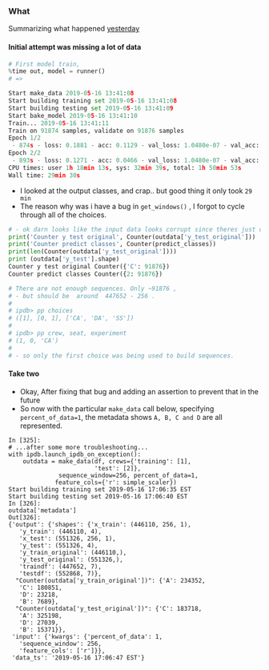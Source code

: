 ### What
Summarizing what happened [yesterday](https://github.com/namoopsoo/aviation-pilot-physiology-hmm/blob/master/notes/2019-05-15-aviation-rnn.ipynb)

#### Initial attempt was missing a lot of data
```python
# First model train, 
%time out, model = runner()
# => 

Start make_data 2019-05-16 13:41:08
Start building training set 2019-05-16 13:41:08
Start building testing set 2019-05-16 13:41:09
Start bake_model 2019-05-16 13:41:10
Train... 2019-05-16 13:41:11
Train on 91874 samples, validate on 91876 samples
Epoch 1/2
 - 874s - loss: 0.1881 - acc: 0.1129 - val_loss: 1.0480e-07 - val_acc: 0.2500
Epoch 2/2
 - 893s - loss: 0.1271 - acc: 0.0466 - val_loss: 1.0480e-07 - val_acc: 0.0000e+00
CPU times: user 1h 18min 13s, sys: 32min 39s, total: 1h 50min 53s
Wall time: 29min 30s
```
* I looked at the output classes, and crap.. but good thing it only took `29 min`
* The reason why was i have a bug in `get_windows()` , I forgot to cycle through all of the choices.
```python
# - ok darn looks like the input data looks corrupt since theres just one class represented
print('Counter y test original', Counter(outdata['y_test_original']))
print('Counter predict classes', Counter(predict_classes))
print(len(Counter(outdata['y_test_original'])))
print (outdata['y_test'].shape)
Counter y test original Counter({'C': 91876})
Counter predict classes Counter({2: 91876})
```
```python
# There are not enough sequences. Only ~91876 , 
# - but should be  around  447652 - 256 . 
#
# ipdb> pp choices
# ([1], [0, 1], ['CA', 'DA', 'SS'])
# 
# ipdb> pp crew, seat, experiment
# (1, 0, 'CA')
#
# - so only the first choice was being used to build sequences.
```

#### Take two
* Okay, After fixing that bug and adding an assertion to prevent that in the future
* So now with the particular `make_data` call below, specifying `percent_of_data=1`, 
the metadata shows `A, B, C and D` are all represented.
```
In [325]:
# ...after some more troubleshooting...
with ipdb.launch_ipdb_on_exception():
    outdata = make_data(df, crews={'training': [1],
                        'test': [2]},
              sequence_window=256, percent_of_data=1,
             feature_cols={'r': simple_scaler})
Start building training set 2019-05-16 17:06:35 EST
Start building testing set 2019-05-16 17:06:40 EST
In [326]:
outdata['metadata']
Out[326]:
{'output': {'shapes': {'x_train': (446110, 256, 1),
   'y_train': (446110, 4),
   'x_test': (551326, 256, 1),
   'y_test': (551326, 4),
   'y_train_original': (446110,),
   'y_test_original': (551326,),
   'traindf': (447652, 7),
   'testdf': (552868, 7)},
  "Counter(outdata['y_train_original'])": {'A': 234352,
   'C': 180851,
   'D': 23218,
   'B': 7689},
  "Counter(outdata['y_test_original'])": {'C': 183718,
   'A': 325198,
   'D': 27039,
   'B': 15371}},
 'input': {'kwargs': {'percent_of_data': 1,
   'sequence_window': 256,
   'feature_cols': ['r']}},
 'data_ts': '2019-05-16 17:06:47 EST'}
 ```
